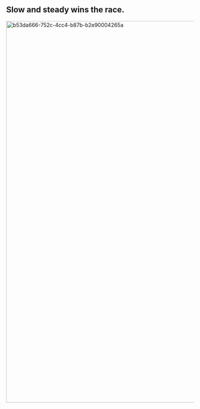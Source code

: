 ## Slow and steady wins the race.
<img width="1024" height="1024" alt="b53da666-752c-4cc4-b87b-b2e90004265a" src="https://github.com/user-attachments/assets/62b546b7-c329-4f29-b964-f763122f612b" />
